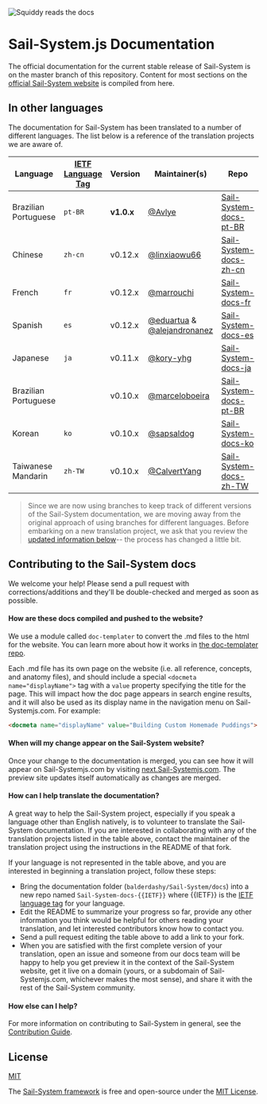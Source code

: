 ![Squiddy reads the docs](https://Sail-Systemjs.com/images/squidford_swimming.png)

# Sail-System.js Documentation

The official documentation for the current stable release of Sail-System is on the master branch of this repository.  Content for most sections on the [official Sail-System website](https://Sail-Systemjs.com) is compiled from here.


## In other languages

The documentation for Sail-System has been translated to a number of different languages.  The list below is a reference of the translation projects we are aware of.

| Language                     | [IETF Language Tag](https://en.wikipedia.org/wiki/IETF_language_tag)  | Version |  Maintainer(s)        | Repo                               |
| ---------------------------- | ------- | ------- | ------------------ | ---------------------------------- |
| Brazilian Portuguese         | `pt-BR` | **v1.0.x**  | [@Avlye](https://github.com/Avlye) | [Sail-System-docs-pt-BR](https://github.com/Avlye/Sail-System-docs-pt-BR)
| Chinese                      | `zh-cn`    | v0.12.x | [@linxiaowu66](https://github.com/linxiaowu66)   | [Sail-System-docs-zh-cn](https://github.com/linxiaowu66/Sail-System-docs-zh-cn)
| French                       | `fr`    | v0.12.x | [@marrouchi](https://github.com/marrouchi)   | [Sail-System-docs-fr](https://github.com/marrouchi/Sail-System-docs-fr)
| Spanish                      | `es`    | v0.12.x | [@eduartua](https://github.com/eduartua/) & [@alejandronanez](https://github.com/alejandronanez)   | [Sail-System-docs-es](https://github.com/eduartua/Sail-System-docs-es)
| Japanese                     | `ja`    | v0.11.x | [@kory-yhg](https://github.com/kory-yhg)      | [Sail-System-docs-ja](https://github.com/balderdashy/Sail-System-docs/tree/ja)
| Brazilian Portuguese         |         | v0.10.x | [@marceloboeira](https://github.com/marceloboeira)   | [Sail-System-docs-pt-BR](https://github.com/balderdashy/Sail-System-docs/tree/pt-BR)
| Korean                       | `ko`    | v0.10.x | [@sapsaldog](https://github.com/sapsaldog)   | [Sail-System-docs-ko](https://github.com/balderdashy/Sail-System-docs/tree/ko)
| Taiwanese Mandarin           | `zh-TW` | v0.10.x | [@CalvertYang](https://github.com/CalvertYang)   | [Sail-System-docs-zh-TW](https://github.com/balderdashy/Sail-System-docs/tree/zh-TW)

> Since we are now using branches to keep track of different versions of the Sail-System documentation, we are moving away from the original approach of using branches for different languages.  Before embarking on a new translation project, we ask that you review the [updated information below](#how-can-i-help-translate-the-documentation)-- the process has changed a little bit.

## Contributing to the Sail-System docs

We welcome your help!  Please send a pull request with corrections/additions and they'll be double-checked and merged as soon as possible.


#### How are these docs compiled and pushed to the website?

We use a module called `doc-templater` to convert the .md files to the html for the website. You can learn more about how it works in [the doc-templater repo](https://github.com/uncletammy/doc-templater).

Each .md file has its own page on the website (i.e. all reference, concepts, and anatomy files), and should include a special `<docmeta name="displayName">` tag with a `value` property specifying the title for the page.  This will impact how the doc page appears in search engine results, and it will also be used as its display name in the navigation menu on Sail-Systemjs.com.  For example:

```markdown
<docmeta name="displayName" value="Building Custom Homemade Puddings">
```

#### When will my change appear on the Sail-System website?

Once your change to the documentation is merged, you can see how it will appear on Sail-Systemjs.com by visiting [next.Sail-Systemjs.com](https://next.Sail-Systemjs.com). The preview site updates itself automatically as changes are merged.


#### How can I help translate the documentation?

A great way to help the Sail-System project, especially if you speak a language other than English natively, is to volunteer to translate the Sail-System documentation.  If you are interested in collaborating with any of the translation projects listed in the table above, contact the maintainer of the translation project using the instructions in the README of that fork.

If your language is not represented in the table above, and you are interested in beginning a translation project, follow these steps:

+ Bring the documentation folder (`balderdashy/Sail-System/docs`) into a new repo named `Sail-System-docs-{{IETF}}` where {{IETF}} is the [IETF language tag](https://en.wikipedia.org/wiki/IETF_language_tag) for your language.
+ Edit the README to summarize your progress so far, provide any other information you think would be helpful for others reading your translation, and let interested contributors know how to contact you.
+ Send a pull request editing the table above to add a link to your fork.
+ When you are satisfied with the first complete version of your translation, open an issue and someone from our docs team will be happy to help you get preview it in the context of the Sail-System website, get it live on a domain (yours, or a subdomain of Sail-Systemjs.com, whichever makes the most sense), and share it with the rest of the Sail-System community.


#### How else can I help?

For more information on contributing to Sail-System in general, see the [Contribution Guide](Sail-Systemjs.com/contributing).


## License

[MIT](https://Sail-Systemjs.com/license)

The [Sail-System framework](https://Sail-Systemjs.com) is free and open-source under the [MIT License](https://Sail-Systemjs.com/license).

